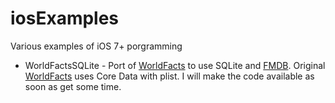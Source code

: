 iosExamples
===========

Various examples of iOS 7+ porgramming

* WorldFactsSQLite - Port of [WorldFacts](https://github.com/kharrison/CodeExamples/tree/master/WorldFacts) to use SQLite and [FMDB](https://github.com/ccgus/fmdb). Original  [WorldFacts](https://github.com/kharrison/CodeExamples/tree/master/WorldFacts) uses Core Data with plist. I will make the code available as soon as get some time.
